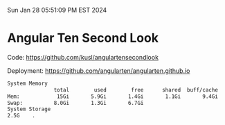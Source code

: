 Sun Jan 28 05:51:09 PM EST 2024

# Angular Ten Second Look

Code: https://github.com/kusl/angulartensecondlook

Deployment: https://github.com/angularten/angularten.github.io

```bash
System Memory
               total        used        free      shared  buff/cache   available
Mem:            15Gi       5.9Gi       1.4Gi       1.1Gi       9.4Gi       9.4Gi
Swap:          8.0Gi       1.3Gi       6.7Gi
System Storage
2.5G	.
